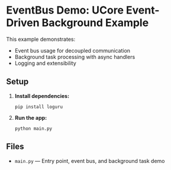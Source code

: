 # EventBus Demo: UCore Event-Driven Background Example

This example demonstrates:
- Event bus usage for decoupled communication
- Background task processing with async handlers
- Logging and extensibility

## Setup

1. **Install dependencies:**
   ```
   pip install loguru
   ```

2. **Run the app:**
   ```
   python main.py
   ```

## Files

- `main.py` — Entry point, event bus, and background task demo
